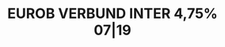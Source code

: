 ---
layout: asset
title: EUROB VERBUND INTER 4,75% 07|19                             
isin: XS0439828269
---